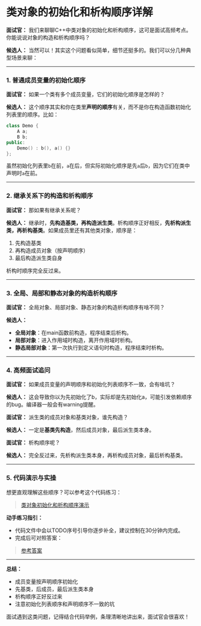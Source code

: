 # 类对象的初始化和析构顺序详解

**面试官：** 我们来聊聊C++中类对象的初始化和析构顺序，这可是面试高频考点。你能说说对象的构造和析构顺序吗？

**候选人：** 当然可以！其实这个问题看似简单，细节还挺多的。我们可以分几种典型场景来聊：

---

### 1. 普通成员变量的初始化顺序

**面试官：** 如果一个类有多个成员变量，它们的初始化顺序是怎样的？

**候选人：** 这个顺序其实和你在类里**声明的顺序**有关，而不是你在构造函数初始化列表里的顺序。比如：

```cpp
class Demo {
    A a;
    B b;
public:
    Demo() : b(), a() {}
};
```

虽然初始化列表里`b`在前，`a`在后，但实际初始化顺序是先`a`后`b`，因为它们在类中声明时`a`在前。

---

### 2. 继承关系下的构造和析构顺序

**面试官：** 那如果有继承关系呢？

**候选人：** 继承时，**先构造基类，再构造派生类**。析构顺序正好相反，**先析构派生类，再析构基类**。如果成员里还有其他类对象，顺序是：

1. 先构造基类
2. 再构造成员对象（按声明顺序）
3. 最后构造派生类自身

析构时顺序完全反过来。

---

### 3. 全局、局部和静态对象的构造析构顺序

**面试官：** 全局对象、局部对象、静态对象的构造析构顺序有啥不同？

**候选人：**
- **全局对象**：在main函数前构造，程序结束后析构。
- **局部对象**：进入作用域时构造，离开作用域时析构。
- **静态局部对象**：第一次执行到定义语句时构造，程序结束时析构。

---

### 4. 高频面试追问

**面试官：** 如果成员变量的声明顺序和初始化列表顺序不一致，会有啥坑？

**候选人：** 这会导致你以为先初始化了b，实际却是先初始化a，可能引发依赖顺序的bug。编译器一般会有warning提醒。

**面试官：** 派生类的成员对象和基类对象，谁先构造？

**候选人：** 一定是**基类先构造**，然后成员对象，最后派生类本身。

**面试官：** 析构顺序呢？

**候选人：** 完全反过来，先析构派生类本身，再析构成员对象，最后析构基类。

---

### 5. 代码演示与实操

想更直观理解这些顺序？可以参考这个代码练习：

> [类对象初始化和析构顺序演示](../../MyOutput/02-C++object/CodeOut/construction_order/construction_order_demo.cpp)

**动手练习指引：**
- 代码文件中会以TODO序号引导你逐步补全，建议控制在30分钟内完成。
- 完成后可对照答案：
> [参考答案](../../MyOutput/02-C++object/CodeOut/construction_order/Solution/construction_order_demo.cpp)

---

**总结：**
- 成员变量按声明顺序初始化
- 先基类，后成员，最后派生类本身
- 析构顺序正好反过来
- 注意初始化列表顺序和声明顺序不一致的坑

面试遇到这类问题，记得结合代码举例，条理清晰地讲出来，面试官会很喜欢！
